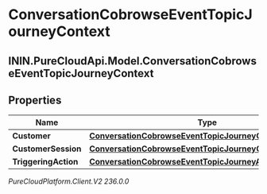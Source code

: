 # ConversationCobrowseEventTopicJourneyContext

## ININ.PureCloudApi.Model.ConversationCobrowseEventTopicJourneyContext

## Properties

|Name | Type | Description | Notes|
|------------ | ------------- | ------------- | -------------|
| **Customer** | [**ConversationCobrowseEventTopicJourneyCustomer**](ConversationCobrowseEventTopicJourneyCustomer) |  | [optional] |
| **CustomerSession** | [**ConversationCobrowseEventTopicJourneyCustomerSession**](ConversationCobrowseEventTopicJourneyCustomerSession) |  | [optional] |
| **TriggeringAction** | [**ConversationCobrowseEventTopicJourneyAction**](ConversationCobrowseEventTopicJourneyAction) |  | [optional] |



_PureCloudPlatform.Client.V2 236.0.0_
